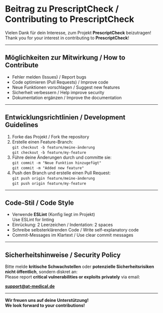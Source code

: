 # Beitrag zu PrescriptCheck / Contributing to PrescriptCheck

Vielen Dank für dein Interesse, zum Projekt **PrescriptCheck** beizutragen!  
Thank you for your interest in contributing to **PrescriptCheck**!

---

## Möglichkeiten zur Mitwirkung / How to Contribute

- Fehler melden (Issues) / Report bugs
- Code optimieren (Pull Requests) / Improve code
- Neue Funktionen vorschlagen / Suggest new features
- Sicherheit verbessern / Help improve security
- Dokumentation ergänzen / Improve the documentation

---

## Entwicklungsrichtlinien / Development Guidelines

1. Forke das Projekt / Fork the repository
2. Erstelle einen Feature-Branch:  
   `git checkout -b feature/meine-änderung`  
   `git checkout -b feature/my-feature`
3. Führe deine Änderungen durch und committe sie:  
   `git commit -m "Neue Funktion hinzugefügt"`  
   `git commit -m "Added new feature"`
4. Push den Branch und erstelle einen Pull Request:  
   `git push origin feature/meine-änderung`  
   `git push origin feature/my-feature`

---

## Code-Stil / Code Style

- Verwende **ESLint** (Konfig liegt im Projekt)  
  Use ESLint for linting
- Einrückung: 2 Leerzeichen / Indentation: 2 spaces
- Schreibe selbsterklärenden Code / Write self-explanatory code
- Commit-Messages im Klartext / Use clear commit messages

---

## Sicherheitshinweise / Security Policy

Bitte melde **kritische Schwachstellen** oder **potenzielle Sicherheitsrisiken** **nicht öffentlich**, sondern diskret an:  
Please report **critical vulnerabilities or exploits** **privately** via email:

**support@at-medical.de**

---

**Wir freuen uns auf deine Unterstützung!**  
**We look forward to your contributions!**
